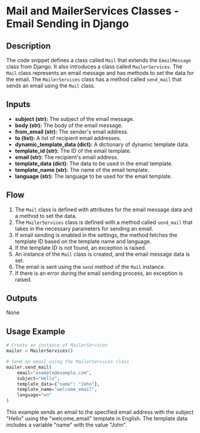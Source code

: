 # Mail and MailerServices Classes - Email Sending in Django

## Description

The code snippet defines a class called `Mail` that extends the `EmailMessage` class from Django. It also introduces a class called `MailerServices`. The `Mail` class represents an email message and has methods to set the data for the email. The `MailerServices` class has a method called `send_mail` that sends an email using the `Mail` class.

## Inputs

- **subject (str):** The subject of the email message.
- **body (str):** The body of the email message.
- **from_email (str):** The sender's email address.
- **to (list):** A list of recipient email addresses.
- **dynamic_template_data (dict):** A dictionary of dynamic template data.
- **template_id (str):** The ID of the email template.
- **email (str):** The recipient's email address.
- **template_data (dict):** The data to be used in the email template.
- **template_name (str):** The name of the email template.
- **language (str):** The language to be used for the email template.

## Flow

1. The `Mail` class is defined with attributes for the email message data and a method to set the data.
2. The `MailerServices` class is defined with a method called `send_mail` that takes in the necessary parameters for sending an email.
3. If email sending is enabled in the settings, the method fetches the template ID based on the template name and language.
4. If the template ID is not found, an exception is raised.
5. An instance of the `Mail` class is created, and the email message data is set.
6. The email is sent using the `send` method of the `Mail` instance.
7. If there is an error during the email sending process, an exception is raised.

## Outputs

None

## Usage Example

```python
# Create an instance of MailerServices
mailer = MailerServices()

# Send an email using the MailerServices class
mailer.send_mail(
    email="example@example.com",
    subject="Hello",
    template_data={"name": "John"},
    template_name="welcome_email",
    language="en"
)
```

This example sends an email to the specified email address with the subject "Hello" using the "welcome_email" template in English. The template data includes a variable "name" with the value "John".
```